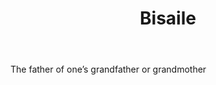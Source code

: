 ---
title: Bisaile
permalink: "/definitions/bisaile.html"
body: The father of one’s grandfather or grandmother
published_at: '2018-07-07'
layout: post
---